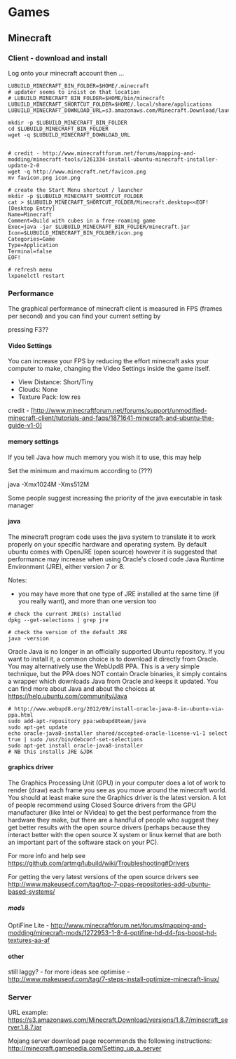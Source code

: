 

# Games

## Minecraft 

### Client - download and install

Log onto your minecraft account then ... 
```
LUBUILD_MINECRAFT_BIN_FOLDER=$HOME/.minecraft
# updater seems to insist on that location
# LUBUILD_MINECRAFT_BIN_FOLDER=$HOME/bin/minecraft
LUBUILD_MINECRAFT_SHORTCUT_FOLDER=$HOME/.local/share/applications
LUBUILD_MINECRAFT_DOWNLOAD_URL=s3.amazonaws.com/Minecraft.Download/launcher/Minecraft.jar

mkdir -p $LUBUILD_MINECRAFT_BIN_FOLDER
cd $LUBUILD_MINECRAFT_BIN_FOLDER
wget -q $LUBUILD_MINECRAFT_DOWNLOAD_URL


# credit - http://www.minecraftforum.net/forums/mapping-and-modding/minecraft-tools/1261334-install-ubuntu-minecraft-installer-update-2-0
wget -q http://www.minecraft.net/favicon.png
mv favicon.png icon.png

# create the Start Menu shortcut / launcher
mkdir -p $LUBUILD_MINECRAFT_SHORTCUT_FOLDER
cat > $LUBUILD_MINECRAFT_SHORTCUT_FOLDER/Minecraft.desktop<<EOF!
[Desktop Entry]
Name=Minecraft
Comment=Build with cubes in a free-roaming game
Exec=java -jar $LUBUILD_MINECRAFT_BIN_FOLDER/minecraft.jar
Icon=$LUBUILD_MINECRAFT_BIN_FOLDER/icon.png
Categories=Game
Type=Application
Terminal=false
EOF!

# refresh menu
lxpanelctl restart

```

### Performance ##

The graphical performance of minecraft client is measured in FPS (frames per second) 
and you can find your current setting by 

pressing F3??


#### Video Settings

You can increase your FPS by reducing the effort minecraft asks your computer to make, 
changing the Video Settings inside the game itself. 

* View Distance: Short/Tiny
* Clouds: None
* Texture Pack: low res

credit - [http://www.minecraftforum.net/forums/support/unmodified-minecraft-client/tutorials-and-faqs/1871641-minecraft-and-ubuntu-the-guide-v1-0]

#### memory settings

If you tell Java how much memory you wish it to use, this may help

Set the minimum and maximum according to (???)

java -Xmx1024M -Xms512M 


Some people suggest increasing the priority of the java executable in task manager


#### java

The minecraft program code uses the java system to translate it to work properly on your specific hardware and operating system. 
By default ubuntu comes with OpenJRE (open source) however it is suggested that 
performance may increase when using Oracle's closed code Java Runtime Environment (JRE), either version 7 or 8. 

Notes:
* you may have more that one type of JRE installed at the same time (if you really want), and more than one version too

```
# check the current JRE(s) installed
dpkg --get-selections | grep jre

# check the version of the default JRE
java -version
```

Oracle Java is no longer in an officially supported Ubuntu repository. If you want to install it, 
a common choice is to download it directly from Oracle. You may alternatively use the WebUpd8 PPA. 
This is a very simple technique, but the PPA does NOT contain Oracle binaries, 
it simply contains a wrapper which downloads Java from Oracle and keeps it updated. 
You can find more about Java and about the choices at https://help.ubuntu.com/community/Java

```
# http://www.webupd8.org/2012/09/install-oracle-java-8-in-ubuntu-via-ppa.html
sudo add-apt-repository ppa:webupd8team/java
sudo apt-get update
echo oracle-java8-installer shared/accepted-oracle-license-v1-1 select true | sudo /usr/bin/debconf-set-selections
sudo apt-get install oracle-java8-installer
# NB this installs JRE &JDK
```

#### graphics driver

The Graphics Processing Unit (GPU) in your computer does a lot of work to render (draw) each frame you see 
as you move around the minecraft world. You should at least make sure the Graphics driver is the latest version. 
A lot of people recommend using Closed Source drivers from the GPU manufacturer (like Intel or NVidea) 
to get the best performance from the hardware they make, but there are a handful of people who suggest they 
get better results with the open source drivers (perhaps because they interact better with the open source X system 
or linux kernel that are both an important part of the software stack on your PC).

For more info and help see https://github.com/artmg/lubuild/wiki/Troubleshooting#Drivers 

For getting the very latest versions of the open source drivers see http://www.makeuseof.com/tag/top-7-ppas-repositories-add-ubuntu-based-systems/


##### mods

OptiFine Lite - http://www.minecraftforum.net/forums/mapping-and-modding/minecraft-mods/1272953-1-8-4-optifine-hd-d4-fps-boost-hd-textures-aa-af


#### other

still laggy? - for more ideas see optimise - http://www.makeuseof.com/tag/7-steps-install-optimize-minecraft-linux/

### Server ##

URL example: https://s3.amazonaws.com/Minecraft.Download/versions/1.8.7/minecraft_server.1.8.7.jar

Mojang server download page recommends the following instructions: http://minecraft.gamepedia.com/Setting_up_a_server

